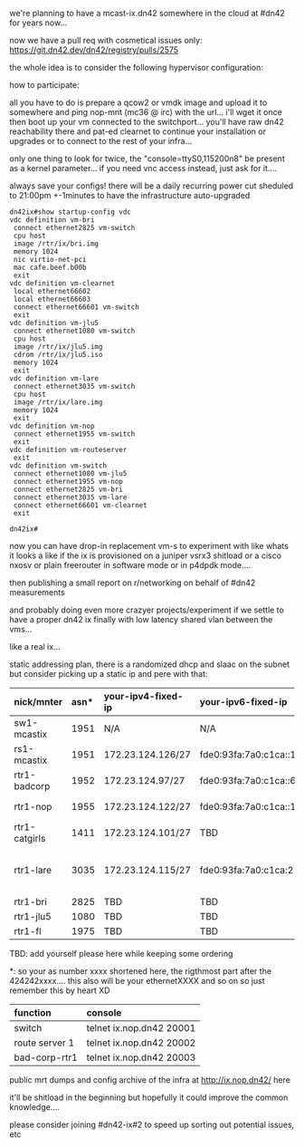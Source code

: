 we're planning to have a mcast-ix.dn42 somewhere in the cloud at #dn42 for years now...

now we have a pull req with cosmetical issues only: https://git.dn42.dev/dn42/registry/pulls/2575

the whole idea is to consider the following hypervisor configuration:

how to participate:

all you have to do is prepare a qcow2 or vmdk image and upload it to somewhere and ping nop-mnt (mc36 @ irc) with the url... i'll wget it once then boot up your vm connected to the switchport... you'll have raw dn42 reachability there and pat-ed clearnet to continue your installation or upgrades or to connect to the rest of your infra...

only one thing to look for twice, the "console=ttyS0,115200n8" be present as a kernel parameter... if you need vnc access instead, just ask for it....


always save your configs! there will be a daily recurring power cut sheduled to 21:00pm +-1minutes to have the infrastructure auto-upgraded




```
dn42ix#show startup-config vdc
vdc definition vm-bri
 connect ethernet2825 vm-switch
 cpu host
 image /rtr/ix/bri.img
 memory 1024
 nic virtio-net-pci
 mac cafe.beef.b00b
 exit
vdc definition vm-clearnet
 local ethernet66602
 local ethernet66603
 connect ethernet66601 vm-switch
 exit
vdc definition vm-jlu5
 connect ethernet1080 vm-switch
 cpu host
 image /rtr/ix/jlu5.img
 cdrom /rtr/ix/jlu5.iso
 memory 1024
 exit
vdc definition vm-lare
 connect ethernet3035 vm-switch
 cpu host
 image /rtr/ix/lare.img
 memory 1024
 exit
vdc definition vm-nop
 connect ethernet1955 vm-switch
 exit
vdc definition vm-routeserver
 exit
vdc definition vm-switch
 connect ethernet1080 vm-jlu5
 connect ethernet1955 vm-nop
 connect ethernet2825 vm-bri
 connect ethernet3035 vm-lare
 connect ethernet66601 vm-clearnet
 exit

dn42ix#
```

now you can have drop-in replacement vm-s to experiment with like whats it looks a like if the ix is provisioned on a juniper vsrx3 shitload or a cisco nxosv or plain freerouter in software mode or in p4dpdk mode.... 

then publishing a small report on r/networking on behalf of #dn42 measurements

and probably doing even more crazyer projects/experiment if we settle to have a proper dn42 ix finally with low latency shared vlan between the vms...

like a real ix...

static addressing plan, there is a randomized dhcp and slaac on the subnet but consider picking up a static ip and pere with that:



| nick/mnter    | asn* | your-ipv4-fixed-ip | your-ipv6-fixed-ip                    | your-ipv6-linklocal      | public lg                                                 |
|:--------------|:-----|:-------------------|:--------------------------------------|:-------------------------|:----------------------------------------------------------|
| sw1-mcastix   | 1951 | N/A                | N/A                                   | N/A                      | TBD: SOON                                                 |
| rs1-mcastix   | 1951 | 172.23.124.126/27  | fde0:93fa:7a0:c1ca::179/64            | fe80::20a:74ff:fe78:6a6  | TBD: SOON                                                 |
| rtr1-badcorp  | 1952 | 172.23.124.97/27   | fde0:93fa:7a0:c1ca::666/64            | fe80::260:54ff:fe33:2178 | TBD: SOON                                                 |
| rtr1-nop      | 1955 | 172.23.124.122/27  | fde0:93fa:7a0:c1ca::1955/64           | fe80::200:ccff:fe1e:c0de | telnet sandbox.freertr.org                                |
| rtr1-catgirls | 1411 | 172.23.124.101/27  | TBD                                   | fe80::1411:5             | TBD: SOON                                                 |
| rtr1-lare     | 3035 | 172.23.124.115/27  | fde0:93fa:7a0:c1ca:21f:45ff:fe11:7356 | fe80::21f:45ff:fe11:7356 | clearnet: https://lg.lare.cc/ dn42: https://lg.lare.dn42/ |
| rtr1-bri      | 2825 | TBD                | TBD                                   | TBD                      | TBD                                                       |
| rtr1-jlu5     | 1080 | TBD                | TBD                                   | TBD                      | TBD                                                       |
| rtr1-fl       | 1975 | TBD                | TBD                                   | TBD                      | TBD                                                       |




TBD: add yourself please here while keeping some ordering

*: so your as number xxxx shortened here, the rigthmost part after the 424242xxxx.... this also will be your ethernetXXXX and so on so just remember this by heart XD


| function        |  console                   |
|:----------------|:---------------------------|
| switch          | telnet ix.nop.dn42 20001   |
| route server 1  | telnet ix.nop.dn42 20002   |
| bad-corp-rtr1   | telnet ix.nop.dn42 20003   |


public mrt dumps and config archive of the infra at http://ix.nop.dn42/ here



it'll be shitload in the beginning but hopefully it could improve the common knowledge....


please consider joining #dn42-ix#2 to speed up sorting out potential issues, etc
